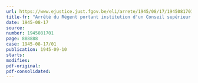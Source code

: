 ```yaml
---
url: https://www.ejustice.just.fgov.be/eli/arrete/1945/08/17/1945081701/justel
title-fr: "Arrêté du Régent portant institution d'un Conseil supérieur de l'Urbanisme"
date: 1945-08-17
source:
number: 1945081701
page: 888888
case: 1945-08-17/01
publication: 1945-09-10
starts:
modifies:
pdf-original:
pdf-consolidated:
---
```


